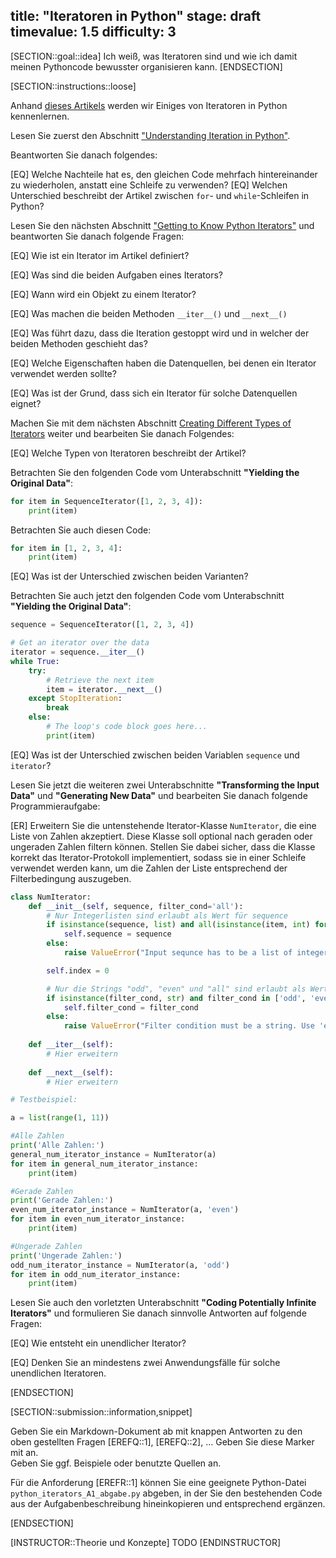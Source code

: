 title: "Iteratoren in Python"
stage: draft
timevalue: 1.5
difficulty: 3
---

[SECTION::goal::idea]
Ich weiß, was Iteratoren sind und wie ich damit meinen Pythoncode bewusster organisieren kann.
[ENDSECTION]

[SECTION::instructions::loose]

Anhand [dieses Artikels](https://realpython.com/python-iterators-iterables/)
werden wir Einiges von Iteratoren in Python kennenlernen.

Lesen Sie zuerst den Abschnitt
["Understanding Iteration in Python"](https://realpython.com/python-iterators-iterables/#understanding-iteration-in-python).

Beantworten Sie danach folgendes:

[EQ] Welche Nachteile hat es, den gleichen Code mehrfach hintereinander zu wiederholen,
anstatt eine Schleife zu verwenden? 
[EQ] Welchen Unterschied beschreibt der Artikel zwischen `for`- und `while`-Schleifen in Python?

Lesen Sie den nächsten Abschnitt
["Getting to Know Python Iterators"](https://realpython.com/python-iterators-iterables/#getting-to-know-python-iterators) und beantworten Sie danach folgende Fragen:

[EQ] Wie ist ein Iterator im Artikel definiert?

[EQ] Was sind die beiden Aufgaben eines Iterators?

[EQ] Wann wird ein Objekt zu einem Iterator?

[EQ] Was machen die beiden Methoden `__iter__()` und `__next__()`

[EQ] Was führt dazu, dass die Iteration gestoppt wird und
in welcher der beiden Methoden geschieht das?

[EQ] Welche Eigenschaften haben die Datenquellen, bei denen ein Iterator verwendet werden sollte?

[EQ] Was ist der Grund, dass sich ein Iterator für solche Datenquellen eignet?

Machen Sie mit dem nächsten Abschnitt
[Creating Different Types of Iterators](https://realpython.com/python-iterators-iterables/#creating-different-types-of-iterators) weiter und bearbeiten Sie danach Folgendes:

[EQ] Welche Typen von Iteratoren beschreibt der Artikel?

Betrachten Sie den folgenden Code vom Unterabschnitt **"Yielding the Original Data"**:

```python
for item in SequenceIterator([1, 2, 3, 4]):
    print(item)
```

Betrachten Sie auch diesen Code:

```python
for item in [1, 2, 3, 4]:
    print(item)
```

[EQ] Was ist der Unterschied zwischen beiden Varianten?

Betrachten Sie auch jetzt den folgenden Code vom Unterabschnitt **"Yielding the Original Data"**:

```python
sequence = SequenceIterator([1, 2, 3, 4])

# Get an iterator over the data
iterator = sequence.__iter__()
while True:
    try:
        # Retrieve the next item
        item = iterator.__next__()
    except StopIteration:
        break
    else:
        # The loop's code block goes here...
        print(item)
```

[EQ] Was ist der Unterschied zwischen beiden Variablen `sequence` und `iterator`?
 
Lesen Sie jetzt die weiteren zwei Unterabschnitte **"Transforming the Input Data"** und
**"Generating New Data"** und bearbeiten Sie danach folgende Programmieraufgabe:

[ER] Erweitern Sie die untenstehende Iterator-Klasse `NumIterator`,
die eine Liste von Zahlen akzeptiert.
Diese Klasse soll optional nach geraden oder ungeraden Zahlen filtern können.
Stellen Sie dabei sicher, dass die Klasse korrekt das Iterator-Protokoll implementiert,
sodass sie in einer Schleife verwendet werden kann,
um die Zahlen der Liste entsprechend der Filterbedingung auszugeben.

```python
class NumIterator:
    def __init__(self, sequence, filter_cond='all'):
        # Nur Integerlisten sind erlaubt als Wert für sequence
        if isinstance(sequence, list) and all(isinstance(item, int) for item in sequence) and len(sequence) > 0:
            self.sequence = sequence
        else:
            raise ValueError("Input sequnce has to be a list of integers")

        self.index = 0

        # Nur die Strings "odd", "even" und "all" sind erlaubt als Wert für filter_cond
        if isinstance(filter_cond, str) and filter_cond in ['odd', 'even', 'all']:
            self.filter_cond = filter_cond
        else:
            raise ValueError("Filter condition must be a string. Use 'even' or 'odd'. If not provided then no filter is applied!")
    
    def __iter__(self):
        # Hier erweitern
    
    def __next__(self):
        # Hier erweitern

# Testbeispiel:

a = list(range(1, 11))

#Alle Zahlen
print('Alle Zahlen:')
general_num_iterator_instance = NumIterator(a)
for item in general_num_iterator_instance: 
    print(item)

#Gerade Zahlen
print('Gerade Zahlen:')
even_num_iterator_instance = NumIterator(a, 'even')
for item in even_num_iterator_instance: 
    print(item)

#Ungerade Zahlen
print('Ungerade Zahlen:')
odd_num_iterator_instance = NumIterator(a, 'odd')
for item in odd_num_iterator_instance: 
    print(item)
```

Lesen Sie auch den vorletzten Unterabschnitt **"Coding Potentially Infinite Iterators"** und
formulieren Sie danach sinnvolle Antworten auf folgende Fragen:

[EQ] Wie entsteht ein unendlicher Iterator?

[EQ] Denken Sie an mindestens zwei Anwendungsfälle für solche unendlichen Iteratoren.

[ENDSECTION]

[SECTION::submission::information,snippet]

Geben Sie ein Markdown-Dokument ab mit knappen Antworten zu den oben gestellten Fragen
[EREFQ::1], [EREFQ::2], ...  Geben Sie diese Marker mit an.  
Geben Sie ggf. Beispiele oder benutzte Quellen an.

Für die Anforderung [EREFR::1]
können Sie eine geeignete Python-Datei `python_iterators_A1_abgabe.py` abgeben,
in der Sie den bestehenden Code aus der Aufgabenbeschreibung hineinkopieren und
entsprechend ergänzen.

[ENDSECTION]

[INSTRUCTOR::Theorie und Konzepte]
TODO
[ENDINSTRUCTOR]

<!--
class NumIterator:
    def __init__(self, seq, filter_cond='all'):
        if isinstance(seq, list) and all(isinstance(item, int) for item in seq) and len(seq) > 0:
            self.seq = seq
        else:
            raise ValueError("Input sequnce has to be a list of integers")
        self.index = 0
        if isinstance(filter_cond, str) and filter_cond in ['odd', 'even', 'all']:
            self.filter_cond = filter_cond
        else:
            raise ValueError("filter-condition must be a string. Use 'even' or 'odd'. If not provided then no filter is applied!")
    
    def __iter__(self):
        return self
    
    def __next__(self):
        while self.index < len(self.seq):
            item = self.seq[self.index]
            self.index += 1
            
            if self.filter_cond == 'odd' and item % 2 != 0:
                return item
            elif self.filter_cond == 'even' and item % 2 == 0:
                return item
            elif self.filter_cond == 'all':
                return item
            
        
        raise StopIteration


a = [1,2,3,5.1]

#Alle Zahlen
print('Alle Zahlen:')
general_num_iterator_instance = NumIterator(a)
for item in general_num_iterator_instance: 
    print(item)

#Gerade Zahlen
print('Gerade Zahlen:')
even_num_iterator_instance = NumIterator(a, 'even')
for item in even_num_iterator_instance: 
    print(item)

#Ungerade Zahlen
print('Ungerade Zahlen:')
odd_num_iterator_instance = NumIterator(a, 'odd')
for item in odd_num_iterator_instance: 
    print(item)
-->